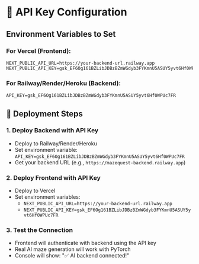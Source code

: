 # 🔐 API Key Configuration

## Environment Variables to Set

### For Vercel (Frontend):
```
NEXT_PUBLIC_API_URL=https://your-backend-url.railway.app
NEXT_PUBLIC_API_KEY=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
```

### For Railway/Render/Heroku (Backend):
```
API_KEY=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
```

## 🚀 Deployment Steps

### 1. Deploy Backend with API Key
- Deploy to Railway/Render/Heroku
- Set environment variable: `API_KEY=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`
- Get your backend URL (e.g., `https://mazequest-backend.railway.app`)

### 2. Deploy Frontend with API Key
- Deploy to Vercel
- Set environment variables:
  - `NEXT_PUBLIC_API_URL=https://your-backend-url.railway.app`
  - `NEXT_PUBLIC_API_KEY=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`

### 3. Test the Connection
- Frontend will authenticate with backend using the API key
- Real AI maze generation will work with PyTorch
- Console will show: "✅ AI backend connected!"
